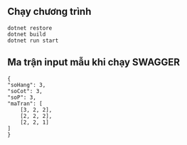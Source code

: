 ## Chạy chương trình
    dotnet restore
    dotnet build
    dotnet run start

## Ma trận input mẫu khi chạy SWAGGER   
    {
    "soHang": 3,
    "soCot": 3,
    "soP": 3,
    "maTran": [
        [3, 2, 2],
        [2, 2, 2],
        [2, 2, 1]
    ]
    }


